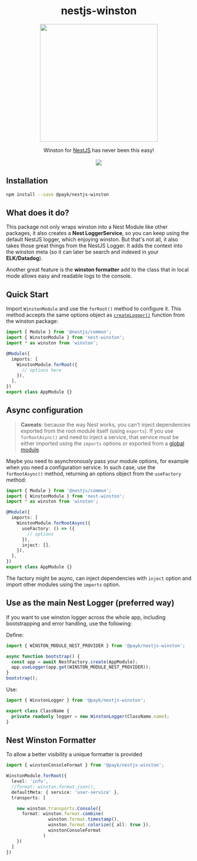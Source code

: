 <h1 align="center">
nestjs-winston
</h1>
<p align="center">
  <a href="http://nestjs.com"><img src="https://nestjs.com/img/logo_text.svg" width="320" /></a>
</p>

<p align="center">
  Winston for <a href="https://github.com/nestjs/nest">NestJS</a> has never been this easy!
  <br /><br />
  <a href="https://dev.azure.com/payk/PayK%20Public/_build/latest?definitionId=3&branchName=master"><img src="https://dev.azure.com/payk/PayK%20Public/_apis/build/status/pay-k.nestjs-winston?branchName=master" /></a>

## Installation

```bash
npm install --save @payk/nestjs-winston
```

## What does it do?
This package not only wraps winston into a Nest Module like other packages, it also creates a <b>Nest LoggerService</b>, so you can keep using the default NestJS logger, which enjoying winston.
But that's not all, it also takes those great things from the NestJS Logger. It adds the context into the winston meta (so it can later be search and indexed in your <b>ELK/Datadog</b>).

Another great feature is the <b>winston formatter</b> add to the class that in local mode allows easy and readable logs to the console.

## Quick Start

Import `WinstonModule` and use the `forRoot()` method to configure it. This method accepts the same options object as [`createLogger()`](https://github.com/winstonjs/winston#usage) function from the winston package:

```typescript
import { Module } from '@nestjs/common';
import { WinstonModule } from 'nest-winston';
import * as winston from 'winston';

@Module({
  imports: [
    WinstonModule.forRoot({
      // options here
    }),
  ],
})
export class AppModule {}
```


## Async configuration

> **Caveats**: because the way Nest works, you can't inject dependencies exported from the root module itself (using `exports`). If you use `forRootAsync()` and need to inject a service, that service must be either imported using the `imports` options or exported from a [global module](https://docs.nestjs.com/modules#global-modules).

Maybe you need to asynchronously pass your module options, for example when you need a configuration service. In such case, use the `forRootAsync()` method, returning an options object from the `useFactory` method:

```typescript
import { Module } from '@nestjs/common';
import { WinstonModule } from 'nest-winston';
import * as winston from 'winston';

@Module({
  imports: [
    WinstonModule.forRootAsync({
      useFactory: () => ({
        // options
      }),
      inject: [],
    }),
  ],
})
export class AppModule {}
```

The factory might be async, can inject dependencies with `inject` option and import other modules using the `imports` option.

## Use as the main Nest Logger (preferred way)

If you want to use winston logger across the whole app, including bootstrapping and error handling, use the following:

Define:
```typescript
import { WINSTON_MODULE_NEST_PROVIDER } from '@payk/nestjs-winston';

async function bootstrap() {
  const app = await NestFactory.create(AppModule);
  app.useLogger(app.get(WINSTON_MODULE_NEST_PROVIDER));
}
bootstrap();
```

Use:
```typescript
import { WinstonLogger } from '@payk/nestjs-winston';

export class ClassName {
  private readonly logger = new WinstonLogger(ClassName.name);
}
```

## Nest Winston Formatter
To allow a better visibility a unique formatter is provided
```typescript
import { winstonConsoleFormat } from '@payk/nestjs-winston';

WinstonModule.forRoot({
  level: 'info',
  //format: winston.format.json(),
  defaultMeta: { service: 'user-service' },
  transports: [

    new winston.transports.Console({
      format: winston.format.combine(
                winston.format.timestamp(),
                winston.format.colorize({ all: true }),
                winstonConsoleFormat
              )
    })
  ]
})
```

